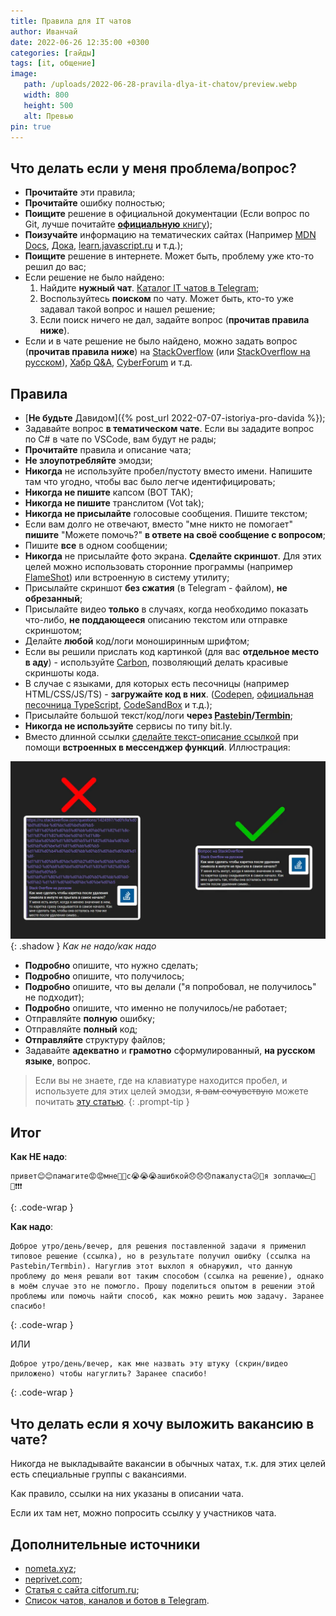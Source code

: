 ```yaml
---
title: Правила для IT чатов
author: Иванчай
date: 2022-06-26 12:35:00 +0300
categories: [гайды]
tags: [it, общение]
image:
   path: /uploads/2022-06-28-pravila-dlya-it-chatov/preview.webp
   width: 800
   height: 500
   alt: Превью
pin: true
---
```


## Что делать если у меня проблема/вопрос?

-  **Прочитайте** эти правила;
-  **Прочитайте** ошибку полностью;
-  **Поищите** решение в официальной документации (Если вопрос по Git, лучше почитайте [**официальную** книгу](https://git-scm.com/book/ru/v2));
-  **Поизучайте** информацию на тематических сайтах (Например [MDN Docs](https://developer.mozilla.org/ru/), [Дока](https://doka.guide/), [learn.javascript.ru](https://learn.javascript.ru/) и т.д.);
-  **Поищите** решение в интернете. Может быть, проблему уже кто-то решил до вас;
-  Если решение не было найдено:
   1. Найдите **нужный чат**. [Каталог IT чатов в Telegram](https://t.me/it_chats/);
   2. Воспользуйтесь **поиском** по чату. Может быть, кто-то уже задавал такой вопрос и нашел решение;
   3. Если поиск ничего не дал, задайте вопрос (**прочитав правила ниже**).
-  Если и в чате решение не было найдено, можно задать вопрос (**прочитав правила ниже**) на [StackOverflow](https://stackoverflow.com/) (или [StackOverflow на русском](https://ru.stackoverflow.com/)), [Хабр Q&A](https://qna.habr.com/), [CyberForum](https://www.cyberforum.ru/) и т.д.

## Правила

-  [**Не будьте** Давидом]({% post_url 2022-07-07-istoriya-pro-davida %});
-  Задавайте вопрос **в тематическом чате**. Если вы зададите вопрос по C# в чате по VSCode, вам будут не рады;
-  **Прочитайте** правила и описание чата;
-  **Не злоупотребляйте** эмодзи;
-  **Никогда** не используйте пробел/пустоту вместо имени. Напишите там что угодно, чтобы вас было легче идентифицировать;
-  **Никогда не пишите** капсом (ВОТ ТАК);
-  **Никогда не пишите** транслитом (Vot tak);
-  **Никогда не присылайте** голосовые сообщения. Пишите текстом;
-  Если вам долго не отвечают, вместо "мне никто не помогает" **пишите** "Можете помочь?" **в ответе на своё сообщение с вопросом**;
-  Пишите **все** в одном сообщении;
-  **Никогда** не присылайте фото экрана. **Сделайте скриншот**. Для этих целей можно использовать сторонние программы (например [FlameShot](https://flameshot.org/)) или встроенную в систему утилиту;
-  Присылайте скриншот **без сжатия** (в Telegram - файлом), **не обрезанный**;
-  Присылайте видео **только** в случаях, когда необходимо показать что-либо, **не поддающееся** описанию текстом или отправке скриншотом;
-  Делайте **любой** код/логи моноширинным шрифтом;
-  Если вы решили прислать код картинкой (для вас **отдельное место в аду**) - используйте [Carbon](https://carbon.now.sh/), позволяющий делать красивые скриншоты кода.
-  В случае с языками, для которых есть песочницы (например HTML/CSS/JS/TS) - **загружайте код в них**. ([Codepen](https://codepen.io/), [официальная песочница TypeScript](https://www.typescriptlang.org/play/), [CodeSandBox](https://codesandbox.io/) и т.д.);
-  Присылайте большой текст/код/логи **через [Pastebin](https://pastebin.com/)/[Termbin](https://termbin.com/)**;
-  **Никогда не используйте** сервисы по типу bit.ly.
-  Вместо длинной ссылки [сделайте текст-описание ссылкой](https://yandex.ru/search/?text=telegram+как+сделать+текст+ссылку+(гиперссылку)) при помощи **встроенных в мессенджер функций**. Иллюстрация:

![](/uploads/2022-06-28-pravila-dlya-it-chatov/good-links.webp){: .shadow }
_Как не надо/как надо_

-  **Подробно** опишите, что нужно сделать;
-  **Подробно** опишите, что получилось;
-  **Подробно** опишите, что вы делали ("я попробовал, не получилось" не подходит);
-  **Подробно** опишите, что именно не получилось/не работает;
-  Отправляйте **полную** ошибку;
-  Отправляйте **полный** код;
-  **Отправляйте** структуру файлов;
-  Задавайте **адекватно** и **грамотно** сформулированный, **на русском языке**, вопрос.

> Если вы не знаете, где на клавиатуре находится пробел, и используете для этих целей эмодзи, ~~я вам сочувствую~~ можете почитать [эту статью](https://compters.ru/index.php/copmyuternie-uroki/kak-polzovatsya-klaviaturoy).
{: .prompt-tip }

## Итог

**Как НЕ надо**:

```
привет😊😊памагите😡😡мне🙊🙊с😭😭😭ашибкой😞😞😞пажалуста😕🤩я зоплачю💵🤩💯❗️❗️❗️
```
{: .code-wrap }

**Как надо**:

```
Доброе утро/день/вечер, для решения поставленной задачи я применил типовое решение (ссылка), но в результате получил ошибку (ссылка на Pastebin/Termbin). Нагуглив этот выхлоп я обнаружил, что данную проблему до меня решали вот таким способом (ссылка на решение), однако в моём случае это не помогло. Прошу поделиться опытом в решении этой проблемы или помочь найти способ, как можно решить мою задачу. Заранее спасибо!
```
{: .code-wrap }

ИЛИ

```
Доброе утро/день/вечер, как мне назвать эту штуку (скрин/видео приложено) чтобы нагуглить? Заранее спасибо!
```
{: .code-wrap }

## Что делать если я хочу выложить вакансию в чате?

Никогда не выкладывайте вакансии в обычных чатах, т.к. для этих целей есть специальные группы с вакансиями.

Как правило, ссылки на них указаны в описании чата.

Если их там нет, можно попросить ссылку у участников чата.

## Дополнительные источники

-  [nometa.xyz](https://nometa.xyz/);
-  [neprivet.com](https://neprivet.com/);
-  [Статья с сайта citforum.ru](http://citforum.ru/howto/smart-questions-ru.shtml);
-  [Список чатов, каналов и ботов в Telegram](https://neprivet.com/).
